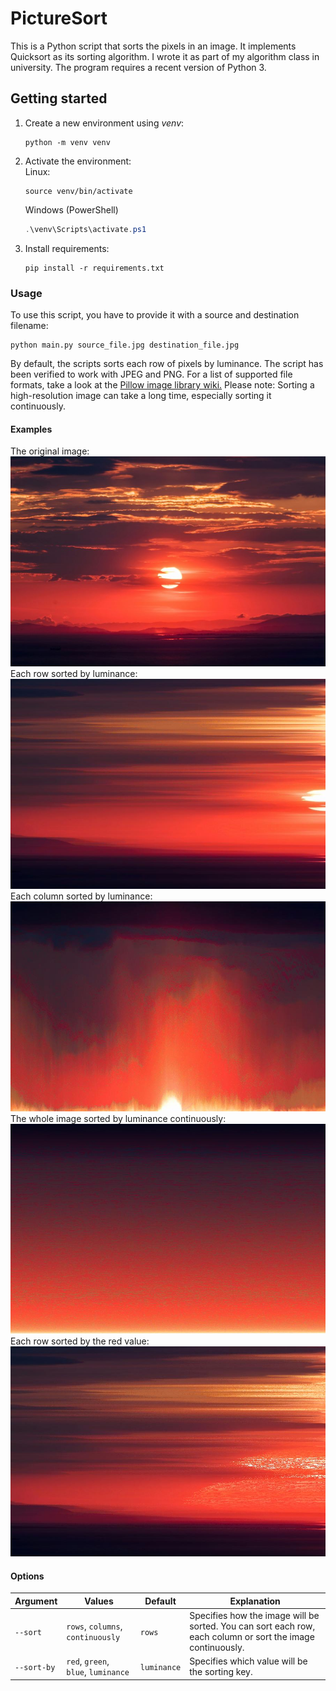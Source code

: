 # PictureSort
This is a Python script that sorts the pixels in an image. It implements Quicksort as its sorting algorithm. I wrote it
as part of my algorithm class in university. The program requires a recent version of Python 3.

## Getting started
1. Create a new environment using _venv_:
   ```shell
   python -m venv venv
   ```
2. Activate the environment:<br>
   Linux:
   ```shell
   source venv/bin/activate
   ```
   Windows (PowerShell)
   ```powershell
   .\venv\Scripts\activate.ps1
   ```
3. Install requirements:
   ```shell
   pip install -r requirements.txt
   ```

### Usage
To use this script, you have to provide it with a source and destination filename:
```shell
python main.py source_file.jpg destination_file.jpg
```
By default, the scripts sorts each row of pixels by luminance. The script has been verified to work with JPEG and PNG.
For a list of supported file formats, take a look at the [Pillow image library wiki.](https://pillow.readthedocs.io/en/stable/handbook/image-file-formats.html)
Please note: Sorting a high-resolution image can take a long time, especially sorting it continuously.
#### Examples
The original image:<br>
![The original example image](https://github.com/simonldwg/PictureSort/blob/main/images/example-original.jpg?raw=true)<br>
Each row sorted by luminance:<br>
![Each row sorted by luminance](https://github.com/simonldwg/PictureSort/blob/main/images/example-rows.jpg?raw=true)<br>
Each column sorted by luminance:<br>
![Each column sorted by luminance](https://github.com/simonldwg/PictureSort/blob/main/images/example-columns.jpg?raw=true)<br>
The whole image sorted by luminance continuously:<br>
![The whole image sorted by luminance continuously](https://github.com/simonldwg/PictureSort/blob/main/images/example-continuous.jpg?raw=true)<br>
Each row sorted by the red value:<br>
![Each row sorted by the red value](https://github.com/simonldwg/PictureSort/blob/main/images/example-rows-red.jpg?raw=true)<br>
#### Options
| Argument | Values | Default | Explanation |
| -------- | ------ | ------- | ----------- |
| `--sort` | `rows`, `columns`, `continuously` | `rows` | Specifies how the image will be sorted. You can sort each row, each column or sort the image continuously. |
| `--sort-by` | `red`, `green`, `blue`, `luminance` | `luminance` | Specifies which value will be the sorting key. |



